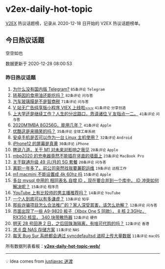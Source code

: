 # v2ex-daily-hot-topic

[V2EX](https://www.v2ex.com/) 热议话题榜，记录从 2020-12-18 日开始的 V2EX 热议话题榜单。

## 今日热议话题

<!-- TODAY BEGIN -->
空空如也

数据更新于 2020-12-28 08:00:53
<!-- TODAY END -->

### 昨日热议话题

<!-- YESTERDAY BEGIN -->
1. [为什么没有国内版 Telegram?](https://www.v2ex.com/t/739339) ``85条评论`` ``Telegram``
1. [转基因的食用油还能吃吗？](https://www.v2ex.com/t/739322) ``82条评论`` ``问与答``
1. [汽车玻璃膜是不是智商税](https://www.v2ex.com/t/739315) ``71条评论`` ``问与答``
1. [V 站无广告纯享版小程序 VtEX 上线啦~~~](https://www.v2ex.com/t/739383) ``41条评论`` ``分享创造``
1. [上大学还是继续工作？人生的分岔路口，恳请诸位 V 友指点一二。](https://www.v2ex.com/t/739468) ``41条评论`` ``问与答``
1. [2020M1MBA 8G256G，能用几年？](https://www.v2ex.com/t/739309) ``41条评论`` ``Apple``
1. [优酷这是来搞笑的吗？](https://www.v2ex.com/t/739352) ``35条评论`` ``全球工单系统``
1. [安卓手机是否可以作为一台 Linux 主机使用？](https://www.v2ex.com/t/739415) ``32条评论`` ``Android``
1. [iPhone12 的屏幕是真黄](https://www.v2ex.com/t/739318) ``30条评论`` ``iPhone``
1. [瞎说八道，关于 M1 对未来对影响之我见](https://www.v2ex.com/t/739421) ``28条评论`` ``Apple``
1. [mbp2020 的充电器竟然不能插在竖直的墙面上](https://www.v2ex.com/t/739361) ``23条评论`` ``MacBook Pro``
1. [关于联通升级 49 元/月的 5G 套餐](https://www.v2ex.com/t/739410) ``20条评论`` ``问与答``
1. [离职一年多了，前公司突然找我要兼职运维](https://www.v2ex.com/t/739341) ``19条评论`` ``远程工作``
1. [m1 macmini 不能设置成 4k 60hz 吗](https://www.v2ex.com/t/739433) ``15条评论`` ``Apple``
1. [多台 mysql 中用的 相同表名,自增 ID ，现在要合并到一个库中， ID 冲突如何解决呢？](https://www.v2ex.com/t/739364) ``15条评论`` ``程序员``
1. [YouTube 上有比较帅的男主播推荐吗？](https://www.v2ex.com/t/739476) ``14条评论`` ``YouTube``
1. [一个人到底可以有多谦虚？](https://www.v2ex.com/t/739427) ``13条评论`` ``知乎``
1. [那些诈骗项目怎么合法推广的？家人深受其害，该怎么劝解？](https://www.v2ex.com/t/739414) ``12条评论`` ``问与答``
1. [市面出现了一些 A9-9820 板子（Xbox One S 同款）， 8 核 2.3GHz， RX350 核显， 340 块带散热器](https://www.v2ex.com/t/739376) ``12条评论`` ``硬件``
1. [明天 28 号回港 2 日，之后回珠海隔离，有啥可代购的吗？](https://www.v2ex.com/t/739375) ``12条评论`` ``香港``
1. [求 6 盘 NAS 存储方案](https://www.v2ex.com/t/739449) ``11条评论`` ``NAS``
1. [每天 Bug Sur 系统都会通过 syncdefaultsd 进程上传大量数据](https://www.v2ex.com/t/739393) ``11条评论`` ``macOS``
<!-- YESTERDAY END -->

所有数据列表看板：**[v2ex-daily-hot-topic-web/](https://realleonardo.github.io/v2ex-daily-hot-topic-web/)**

---

💡 Idea comes from [justjavac 迷渡](https://github.com/justjavac/)
